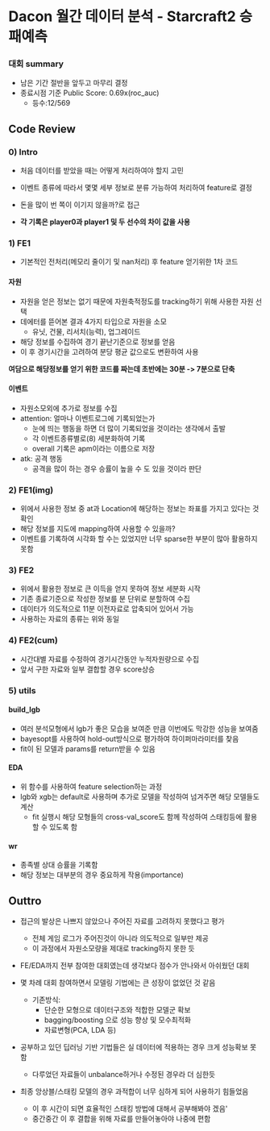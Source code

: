 # Dacon 월간 데이터 분석 - Starcraft2 승패예측

### 대회 summary

-   남은 기간 절반을 앞두고 마무리 결정
-   종료시점 기준 Public Score: 0.69x(roc_auc) 
    -    등수:12/569

## Code Review

### 0) Intro

-   처음 데이터를 받았을 때는 어떻게 처리하여야 할지 고민
-   이벤트 종류에 따라서 몇몇 세부 정보로 분류 가능하여 처리하여 feature로 결정

-   돈을 많이 번 쪽이 이기지 않을까?로 접근
-   **각 기록은 player0과 player1 및 두 선수의 차이 값을 사용**

### 1) FE1

-   기본적인 전처리(메모리 줄이기 및 nan처리) 후 feature 얻기위한 1차 코드

#### 자원

-   자원을 얻은 정보는 없기 때문에 자원축적정도를 tracking하기 위해 사용한 자원 선택
-   데에터를 뜯어본 결과 4가지 타입으로 자원을 소모
    -   유닛, 건물, 리서치(능력), 업그레이드
-   해당 정보를 수집하여 경기 끝난기준으로 정보를 얻음
-   이 후 경기시간을 고려하여 분당 평균 값으로도 변환하여 사용

**여담으로 해당정보를 얻기 위한 코드를 짜는데 초반에는 30분 -> 7분으로 단축**

#### 이벤트

-   자원소모외에 추가로 정보를 수집
-   attention: 얼마나 이벤트로그에 기록되었는가
    -   눈에 띄는 행동을 하면 더 많이 기록되었을 것이라는 생각에서 출발
    -   각 이벤트종류별로(8) 세분화하여 기록
    -   overall 기록은 apm이라는 이름으로 저장
-   atk: 공격 행동
    -   공격을 많이 하는 경우 승률이 높을 수 도 있을 것이라 판단

### 2) FE1(img)

-   위에서 사용한 정보 중 at과 Location에 해당하는 정보는 좌표를 가지고 있다는 것 확인
-   해당 정보를 지도에 mapping하여 사용할 수 있을까?
-   이벤트를 기록하여 시각화 할 수는 있었지만 너무 sparse한 부분이 많아 활용하지 못함

### 3) FE2

-   위에서 활용한 정보로 큰 이득을 얻지 못하여 정보 세분화 시작
-   기존 종료기준으로 작성한 정보를 분 단위로 분할하여 수집
-   데이터가 의도적으로 11분 이전자료로 압축되어 있어서 가능
-   사용하는 자료의 종류는 위와 동일

### 4) FE2(cum)

-   시간대별 자료를 수정하여 경기시간동안 누적자원량으로 수집
-   앞서 구한 자료와 일부 결합할 경우 score상승

### 5) utils

#### build_lgb

-   여러 분석모형에서 lgb가 좋은 모습을 보여준 만큼 이번에도 막강한 성능을 보여줌
-   bayesopt를 사용하여 hold-out방식으로 평가하여 하이퍼마라미터를 찾음
-   fit이 된 모델과 params를 return받을 수 있음

#### EDA

-   위 함수를 사용하여 feature selection하는 과정
-   lgb와 xgb는 default로 사용하며 추가로 모델을 작성하여 넘겨주면 해당 모델들도 계산
    -   fit 실행시 해당 모형들의 cross-val_score도 함께 작성하여 스태킹등에 활용할 수 있도록 함

#### wr

-   종족별 상대 승률을 기록함
-   해당 정보는 대부분의 경우 중요하게 작용(importance)

## Outtro

-   접근의 발상은 나쁘지 않았으나 주어진 자료를 고려하지 못했다고 평가
    -   전체 게임 로그가 주어진것이 아니라 의도적으로 일부만 제공
    -   이 과정에서 자원소모량을 제대로 tracking하지 못한 듯

-   FE/EDA까지 전부 참여한 대회였는데 생각보다 점수가 안나와서 아쉬웠던 대회
-   몇 차례 대회 참여하면서 모델링 기법에는 큰 성장이 없었던 것 같음
    -   기존방식:
        -   단순한 모형으로 데이터구조와 적합한 모델군 확보
        -   bagging/boosting 으로 성능 향상 및 모수최적화
        -   자료변형(PCA, LDA 등)
-   공부하고 있던 딥러닝 기반 기법들은 실 데이터에 적용하는 경우 크게 성능확보 못함
    -   다루었던 자료들이 unbalance하거나 수정된 경우라 더 심한듯
-   최종 앙상블/스태킹 모델의 경우 과적합이 너무 심하게 되어 사용하기 힘들었음
    -   이 후 시간이 되면 효율적인 스태킹 방법에 대해서 공부해봐야 겠음'
    -   중간중간 이 후 결합을 위해 자료를 만들어놓아야 나중에 편함

